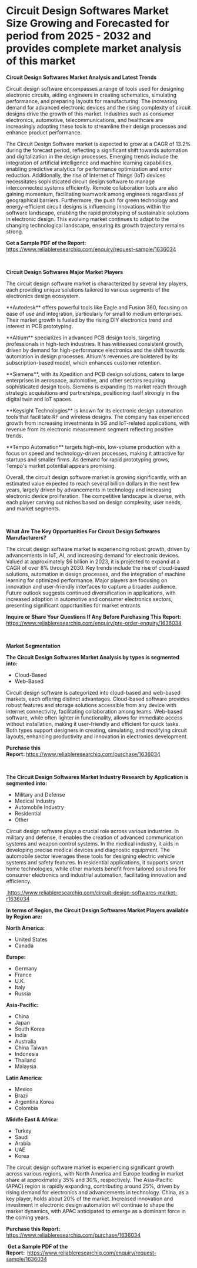 <p><h1>Circuit Design Softwares Market Size Growing and Forecasted for period from 2025 - 2032 and provides complete market analysis of this market</h1></p><p><strong>Circuit Design Softwares Market Analysis and Latest Trends</strong></p>
<p><p>Circuit design software encompasses a range of tools used for designing electronic circuits, aiding engineers in creating schematics, simulating performance, and preparing layouts for manufacturing. The increasing demand for advanced electronic devices and the rising complexity of circuit designs drive the growth of this market. Industries such as consumer electronics, automotive, telecommunications, and healthcare are increasingly adopting these tools to streamline their design processes and enhance product performance.</p><p>The Circuit Design Software market is expected to grow at a CAGR of 13.2% during the forecast period, reflecting a significant shift towards automation and digitalization in the design processes. Emerging trends include the integration of artificial intelligence and machine learning capabilities, enabling predictive analytics for performance optimization and error reduction. Additionally, the rise of Internet of Things (IoT) devices necessitates sophisticated circuit design software to manage interconnected systems efficiently. Remote collaboration tools are also gaining momentum, facilitating teamwork among engineers regardless of geographical barriers. Furthermore, the push for green technology and energy-efficient circuit designs is influencing innovations within the software landscape, enabling the rapid prototyping of sustainable solutions in electronic design. This evolving market continues to adapt to the changing technological landscape, ensuring its growth trajectory remains strong.</p></p>
<p><strong>Get a Sample PDF of the Report:&nbsp;</strong> <a href="https://www.reliableresearchiq.com/enquiry/request-sample/1636034?utm_campaign=1123&utm_medium=2&utm_source=Github&utm_content=ia&utm_term=19042025&utm_id=circuit-design-softwares">https://www.reliableresearchiq.com/enquiry/request-sample/1636034</a></p>
<p>&nbsp;</p>
<p><strong>Circuit Design Softwares Major Market Players</strong></p>
<p><p>The circuit design software market is characterized by several key players, each providing unique solutions tailored to various segments of the electronics design ecosystem.</p><p>**Autodesk** offers powerful tools like Eagle and Fusion 360, focusing on ease of use and integration, particularly for small to medium enterprises. Their market growth is fueled by the rising DIY electronics trend and interest in PCB prototyping.</p><p>**Altium** specializes in advanced PCB design tools, targeting professionals in high-tech industries. It has witnessed consistent growth, driven by demand for high-performance electronics and the shift towards automation in design processes. Altium's revenues are bolstered by its subscription-based model, which enhances customer retention.</p><p>**Siemens**, with its Xpedition and PCB design solutions, caters to large enterprises in aerospace, automotive, and other sectors requiring sophisticated design tools. Siemens is expanding its market reach through strategic acquisitions and partnerships, positioning itself strongly in the digital twin and IoT spaces.</p><p>**Keysight Technologies** is known for its electronic design automation tools that facilitate RF and wireless designs. The company has experienced growth from increasing investments in 5G and IoT-related applications, with revenue from its electronic measurement segment reflecting positive trends.</p><p>**Tempo Automation** targets high-mix, low-volume production with a focus on speed and technology-driven processes, making it attractive for startups and smaller firms. As demand for rapid prototyping grows, Tempo's market potential appears promising.</p><p>Overall, the circuit design software market is growing significantly, with an estimated value expected to reach several billion dollars in the next few years, largely driven by advancements in technology and increasing electronic device proliferation. The competitive landscape is diverse, with each player carving out niches based on design complexity, user needs, and market segments.</p></p>
<p>&nbsp;</p>
<p><strong>What Are The Key Opportunities For Circuit Design Softwares Manufacturers?</strong></p>
<p><p>The circuit design software market is experiencing robust growth, driven by advancements in IoT, AI, and increasing demand for electronic devices. Valued at approximately $6 billion in 2023, it is projected to expand at a CAGR of over 8% through 2030. Key trends include the rise of cloud-based solutions, automation in design processes, and the integration of machine learning for optimized performance. Major players are focusing on innovation and user-friendly interfaces to capture a broader audience. Future outlook suggests continued diversification in applications, with increased adoption in automotive and consumer electronics sectors, presenting significant opportunities for market entrants.</p></p>
<p><strong>Inquire or Share Your Questions If Any Before Purchasing This Report:</strong> <a href="https://www.reliableresearchiq.com/enquiry/pre-order-enquiry/1636034?utm_campaign=1123&utm_medium=2&utm_source=Github&utm_content=ia&utm_term=19042025&utm_id=circuit-design-softwares">https://www.reliableresearchiq.com/enquiry/pre-order-enquiry/1636034</a></p>
<p>&nbsp;</p>
<p><strong>Market Segmentation</strong></p>
<p><strong>The Circuit Design Softwares Market Analysis by types is segmented into:</strong></p>
<p><ul><li>Cloud-Based</li><li>Web-Based</li></ul></p>
<p><p>Circuit design software is categorized into cloud-based and web-based markets, each offering distinct advantages. Cloud-based software provides robust features and storage solutions accessible from any device with internet connectivity, facilitating collaboration among teams. Web-based software, while often lighter in functionality, allows for immediate access without installation, making it user-friendly and efficient for quick tasks. Both types support designers in creating, simulating, and modifying circuit layouts, enhancing productivity and innovation in electronics development.</p></p>
<p><strong>Purchase this Report:&nbsp;</strong><a href="https://www.reliableresearchiq.com/purchase/1636034?utm_campaign=1123&utm_medium=2&utm_source=Github&utm_content=ia&utm_term=19042025&utm_id=circuit-design-softwares">https://www.reliableresearchiq.com/purchase/1636034</a></p>
<p>&nbsp;</p>
<p><strong>The Circuit Design Softwares Market Industry Research by Application is segmented into:</strong></p>
<p><ul><li>Military and Defense</li><li>Medical Industry</li><li>Automobile Industry</li><li>Residential</li><li>Other</li></ul></p>
<p><p>Circuit design software plays a crucial role across various industries. In military and defense, it enables the creation of advanced communication systems and weapon control systems. In the medical industry, it aids in developing precise medical devices and diagnostic equipment. The automobile sector leverages these tools for designing electric vehicle systems and safety features. In residential applications, it supports smart home technologies, while other markets benefit from tailored solutions for consumer electronics and industrial automation, facilitating innovation and efficiency.</p></p>
<p><a href="https://www.reliableresearchiq.com/circuit-design-softwares-market-r1636034?utm_campaign=1123&utm_medium=2&utm_source=Github&utm_content=ia&utm_term=19042025&utm_id=circuit-design-softwares">&nbsp;https://www.reliableresearchiq.com/circuit-design-softwares-market-r1636034</a></p>
<p><strong>In terms of Region, the Circuit Design Softwares Market Players available by Region are:</strong></p>
<p>
    <p> <strong> North America: </strong>
        <ul>
            <li>United States</li>
            <li>Canada</li>
        </ul>
        </p> 
    <p> <strong> Europe: </strong>
        <ul>
            <li>Germany</li>
            <li>France</li>
            <li>U.K.</li>
            <li>Italy</li>
            <li>Russia</li>
        </ul>
        </p> 
    <p> <strong> Asia-Pacific: </strong>
        <ul>
            <li>China</li>
            <li>Japan</li>
            <li>South Korea</li>
            <li>India</li>
            <li>Australia</li>
            <li>China Taiwan</li>
            <li>Indonesia</li>
            <li>Thailand</li>
            <li>Malaysia</li>
        </ul>
        </p> 
    <p> <strong> Latin America: </strong>
        <ul>
            <li>Mexico</li>
            <li>Brazil</li>
            <li>Argentina Korea</li>
            <li>Colombia</li>
        </ul>
        </p> 
    <p> <strong> Middle East & Africa: </strong>
        <ul>
            <li>Turkey</li>
            <li>Saudi</li>
            <li>Arabia</li>
            <li>UAE</li>
            <li>Korea</li>
        </ul>
    </p>
    </p>
<p><p>The circuit design software market is experiencing significant growth across various regions, with North America and Europe leading in market share at approximately 35% and 30%, respectively. The Asia-Pacific (APAC) region is rapidly expanding, contributing around 25%, driven by rising demand for electronics and advancements in technology. China, as a key player, holds about 20% of the market. Increased innovation and investment in electronic design automation will continue to shape the market dynamics, with APAC anticipated to emerge as a dominant force in the coming years.</p></p>
<p><strong>Purchase this Report: </strong><a href="https://www.reliableresearchiq.com/purchase/1636034?utm_campaign=1123&utm_medium=2&utm_source=Github&utm_content=ia&utm_term=19042025&utm_id=circuit-design-softwares">https://www.reliableresearchiq.com/purchase/1636034</a></p>
<p>&nbsp;<strong>Get a Sample PDF of the Report:&nbsp;&nbsp;</strong><a href="https://www.reliableresearchiq.com/enquiry/request-sample/1636034?utm_campaign=1123&utm_medium=2&utm_source=Github&utm_content=ia&utm_term=19042025&utm_id=circuit-design-softwares">https://www.reliableresearchiq.com/enquiry/request-sample/1636034</a></p>
<p><strong></strong></p>
<p><p></p><p></p><p></p></p>